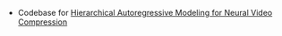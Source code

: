 - Codebase for [Hierarchical Autoregressive Modeling for Neural Video Compression](https://arxiv.org/abs/2010.10258)
